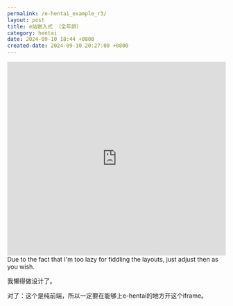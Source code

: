 ```yaml
---
permalink: /e-hentai_example_r3/
layout: post
title: e站嵌入式 （全年龄）
category: hentai
date: 2024-09-10 18:44 +0800
created-date: 2024-09-10 20:27:00 +0800
---
```


<iframe id="iFrame1" src="https://axcwg.github.io/e-hentai_embed_js?gid=3053828&amp;token=666b9a59ab" frameborder="0" style="width: 100%; height: 35rem;border: none; margin: 0; padding: 0;  zoom: 0.8">
</iframe>
Due to the fact that I'm too lazy for fiddling the layouts, just adjust then as you wish. 

我懒得做设计了。

对了：这个是纯前端，所以一定要在能够上e-hentai的地方开这个iframe。
